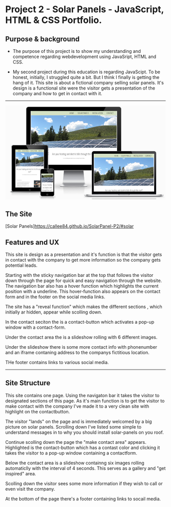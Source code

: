 # Project 2 - Solar Panels - JavaScript, HTML & CSS Portfolio.

## Purpose & background

* The purpose of this project is to show my understanding and competence regarding webdevelopment using JavaSript, HTML and CSS. 

* My second project during this education is regarding JavaScipt. To be honest, initially, I struggled quite a bit. But I think I finally is getting the hang of it.
This site is about a fictional company selling solar panels. It's design is a functional site were the visitor gets a presentation of the company and how to get in contact with it.

***

![Multi Device Demo](/assets/images/img-readme/solar-p-mockup.png)

## The Site
[Solar Panels]https://callee84.github.io/SolarPanel-P2/#solar

## Features and UX
This site is design as a presentation and it's function is that the visitor gets in contact with the company to get more information so the company gets potential leads.

Starting with the sticky navigation bar at the top that follows the visitor down through the page for quick and easy navigation through the website. The navigation bar also has a hover function which highlights the current position with a underline. This hover-function also appears on the contact form and in the footer on the social media links.

The site has a "reveal function" which makes the different sections , which initially ar hidden, appear while scolling down. 

In the contact seciton the is a contact-button which activates a pop-up window with a contact-form.

Under the contact area the is a slideshow rolling with 6 different images.

Under the slideshow there is some more contact info with phonenumber and an iframe contaning address to the companys fictitious location.

THe footer contains links to various social media.

***

## Site Structure

This site contains one page. Using the navigaton bar it takes the visitor to designated sections of this page. As it's main function is to get the visitor to make contact with the company I've made it to a very clean site with highlight on the contactbutton.

The visitor "lands" on the page and is immediately welcomed by a big picture on solar panels. Scrolling down I've listed some simple to understand messages in to why you should install solar-panels on you roof.

Continue scolling down the page the "make contact area" appears. Highlighted is the contact-button which has a contast color and clicking it takes the visitor to a pop-up window containing a contactform.

Below the contact area is a slideshow containng six images rolling automaticlly with the interval of 4 seconds. This serves as a gallery and "get inspired" area.

Scolling down the visitor sees some more information if they wish to call or even visit the company.

At the bottom of the page there's a footer containing links to socail media.

